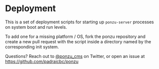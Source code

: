 # Deployment

This is a set of deployment scripts for starting up `ponzu-server` processes on
system boot and run levels.

To add one for a missing platform / OS, fork the ponzu repository and create a
new pull request with the script inside a directory named by the corresponding
init system.

Questions? Reach out to [@ponzu_cms](https://twitter.com/ponzu_cms) on Twitter, 
or open an issue at https://github.com/padraicbc/ponzu
